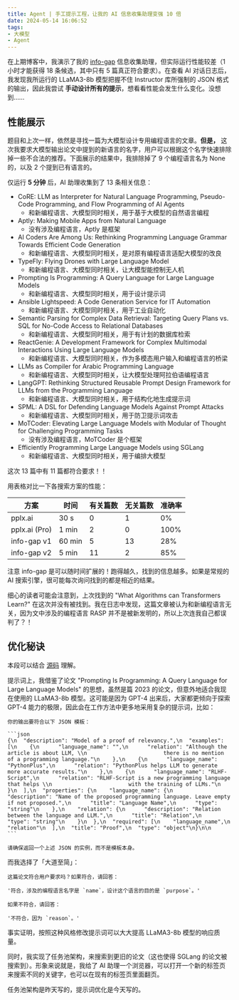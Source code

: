 ```yaml
---
title: Agent | 手工提示工程，让我的 AI 信息收集助理变强 10 倍
date: 2024-05-14 16:06:52
tags:
- 大模型
- Agent
---
```


在上期博客中，我演示了我的 [info-gap](https://github.com/info-gap/info-gap-server) 信息收集助理，但实际运行性能较差（1 小时才能获得 18 条候选，其中只有 5 篇真正符合要求）。在查看 AI 对话日志后，我发现我所运行的 LLaMA3-8b 模型把握不住 Instructor 库所强制的 JSON 格式的输出，因此我尝试 **手动设计所有的提示**，想看看性能会发生什么变化。没想到……

## 性能展示

题目和上次一样，依然是寻找一篇为大模型设计专用编程语言的文章。**但是，** 这次我要求大模型输出论文中提到的新语言的名字，用户可以根据这个名字快速排除掉一些不合法的推荐。下面展示的结果中，我排除掉了 9 个编程语言名为 None 的，以及 2 个提到已有语言的。

仅运行 **5 分钟** 后，AI 助理收集到了 13 条相关信息：

- CoRE: LLM as Interpreter for Natural Language Programming, Pseudo-Code Programming, and Flow Programming of AI Agents
  - 和新编程语言、大模型同时相关，用于基于大模型的自然语言编程
- Aptly: Making Mobile Apps from Natural Language
  - 没有涉及编程语言，Aptly 是框架
- AI Coders Are Among Us: Rethinking Programming Language Grammar Towards Efficient Code Generation
  - 和新编程语言、大模型同时相关，是对原有编程语言适配大模型的改良
- TypeFly: Flying Drones with Large Language Model
  - 和新编程语言、大模型同时相关，让大模型能控制无人机
- Prompting Is Programming: A Query Language for Large Language Models
  - 和新编程语言、大模型同时相关，用于设计提示词
- Ansible Lightspeed: A Code Generation Service for IT Automation
  - 和新编程语言、大模型同时相关，用于工业自动化
- Semantic Parsing for Complex Data Retrieval: Targeting Query Plans vs. SQL for No-Code Access to Relational Databases
  - 和新编程语言、大模型同时相关，用于有计划的数据库检索
- ReactGenie: A Development Framework for Complex Multimodal Interactions Using Large Language Models
  - 和新编程语言、大模型同时相关，作为多模态用户输入和编程语言的桥梁
- LLMs as Compiler for Arabic Programming Language
  - 和新编程语言、大模型同时相关，让大模型处理阿拉伯语编程语言
- LangGPT: Rethinking Structured Reusable Prompt Design Framework for LLMs from the Programming Language
  - 和新编程语言、大模型同时相关，用于结构化地生成提示词
- SPML: A DSL for Defending Language Models Against Prompt Attacks
  - 和新编程语言、大模型同时相关，用于防卫提示词攻击
- MoTCoder: Elevating Large Language Models with Modular of Thought for Challenging Programming Tasks
  - 没有涉及编程语言，MoTCoder 是个框架
- Efficiently Programming Large Language Models using SGLang
  - 和新编程语言、大模型同时相关，用于编排大模型

这次 13 篇中有 11 篇都符合要求！！

用表格对比一下各搜索方案的性能：

|方案|时间|有关篇数|无关篇数|准确率|
|-|-|-|-|-|
|pplx.ai|30 s|0|1|0%|
|pplx.ai (Pro)|1 min|2|0|100%|
|info-gap v1|60 min|5|13|28%|
|info-gap v2|5 min|11|2|85%|

注意 info-gap 是可以随时间扩展的！跑得越久，找到的信息越多。如果是常规的 AI 搜索引擎，很可能每次询问找到的都是相近的结果。

细心的读者可能会注意到，上次找到的 "What Algorithms can Transformers Learn?" 在这次并没有被找到。我在日志中发现，这篇文章被认为和新编程语言无关，因为文中涉及的编程语言 RASP 并不是被新发明的，所以上次连我自己都误判了？！

## 优化秘诀

本段可以结合 [源码](https://github.com/info-gap/info-gap-server) 理解。

提示词上，我借鉴了论文 "Prompting Is Programming: A Query Language for Large Language Models" 的思想，虽然是篇 2023 的论文，但意外地适合我现在使用的 LLaMA3-8b 模型。这可能是因为 GPT-4 出来后，大家都更倾向于探索 GPT-4 能力的极限，因此会在工作方法中更多地采用复杂的提示词，比如：

````
你的输出要符合以下 JSON 模板：

```json
{\n  "description": "Model of a proof of relevancy.",\n  "examples": [\n    {\n      "language_name": "",\n      "relation": "Although the article is about LLM, \\n                        there is no mention of a programming language."\n    },\n    {\n      "language_name": "PythonPlus",\n      "relation": "PythonPlus helps LLM to generate more accurate results."\n    },\n    {\n      "language_name": "RLHF-Script",\n      "relation": "RLHF-Script is a new programming language that helps \\n                        with the training of LLMs."\n    }\n  ],\n  "properties": {\n    "language_name": {\n      "description": "Name of the proposed programming language. Leave empty if not proposed.",\n      "title": "Language Name",\n      "type": "string"\n    },\n    "relation": {\n      "description": "Relation between the language and LLM.",\n      "title": "Relation",\n      "type": "string"\n    }\n  },\n  "required": [\n    "language_name",\n    "relation"\n  ],\n  "title": "Proof",\n  "type": "object"\n}\n\n
```

请确保返回一个上述 JSON 的实例，而不是模板本身。
````

而我选择了「大道至简」：

```
这篇论文符合用户要求吗？如果符合，请回答：

'符合，涉及的编程语言名字是 `name`，设计这个语言的目的是 `purpose`。'

如果不符合，请回答：

'不符合，因为 `reason`。'
```

事实证明，按照这种风格修改提示词可以大大提高 LLaMA3-8b 模型的响应质量。

同时，我实现了任务池架构，来搜索到更旧的论文（这也使得 SGLang 的论文被搜索到）。形象来说就是，我给了 AI 助理一个浏览器，可以打开一个新的标签页来搜索不同的关键字，也可以在现有的标签页里面翻页。

任务池架构是昨天写的，提示词优化是今天写的。